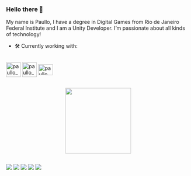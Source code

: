 ### Hello there 👋




My name is Paullo, I have a degree in Digital Games from Rio de Janeiro Federal Institute and I am a Unity Developer. I’m passionate about all kinds of technology! 

- 🛠 Currently working with:
 <div style="display: inline_block"><br>
  <img align="center" alt="paullo_Unity" height="40" width="40" src="https://cdn.jsdelivr.net/gh/devicons/devicon/icons/unity/unity-original.svg"/>
  <img align="center" alt="paullo_C#" height="40" width="40" src="https://cdn.jsdelivr.net/gh/devicons/devicon/icons/csharp/csharp-original.svg" />
  <img align="center" alt="paullo_Shader" height="30" width="40" src= "https://img.shields.io/badge/-HLSL-blueviolet"/>
  
</div>

##




##

<div align="center">
  <a href="https://github.com/iampaullo">
  <img height="180em" src="https://github-readme-stats.vercel.app/api/top-langs/?username=IAmPaullo&layout=compact&langs_count=7&theme=monokai"/>
</div>

  
 
  
  ##
  
  <div> 
  
  <a href="https://iampaullo.itch.io" target="_blank"><img src="https://img.shields.io/badge/Itch.io-FA5C5C?style=for-the-badge&logo=itch.io&logoColor=white"
  target="_blank"></a>
 	<a href="https://play.google.com/store/apps/developer?id=UnderDog" target="_blank"><img src="https://img.shields.io/badge/Google_Play-414141?style=for-the-badge&logo=google-play&logoColor=white" target="_blank"></a>
 <a href="https://discord.com/users/IAmPaullo#7147" target="_blank"><img src="https://img.shields.io/badge/Discord-7289DA?style=for-the-badge&logo=discord&logoColor=white" target="_blank"></a> 
  <a href = "mailto:paullotsw@gmail.com"><img src="https://img.shields.io/badge/Gmail-D14836?style=for-the-badge&logo=gmail&logoColor=white" target="_blank"></a>
  <a href="https://www.linkedin.com/in/iampaullo/" target="_blank"><img src="https://img.shields.io/badge/-LinkedIn-%230077B5?style=for-the-badge&logo=linkedin&logoColor=white" target="_blank"></a> 
  
